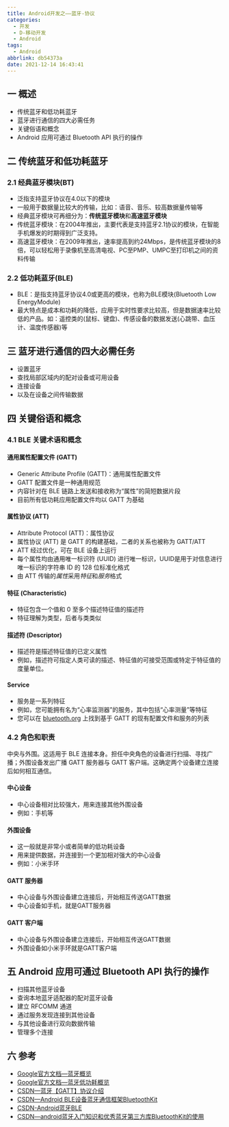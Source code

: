 ```yaml
---
title: Android开发之——蓝牙-协议
categories:
  - 开发
  - D-移动开发
  - Android
tags:
  - Android
abbrlink: db54373a
date: 2021-12-14 16:43:41
---
```

## 一 概述

* 传统蓝牙和低功耗蓝牙
* 蓝牙进行通信的四大必需任务
* 关键俗语和概念
* Android 应用可通过 Bluetooth API 执行的操作

<!--more-->

## 二 传统蓝牙和低功耗蓝牙

### 2.1 经典蓝牙模块(BT)

* 泛指支持蓝牙协议在4.0以下的模块
* 一般用于数据量比较大的传输，比如：语音、音乐、较高数据量传输等
* 经典蓝牙模块可再细分为：**传统蓝牙模块**和**高速蓝牙模块**
* 传统蓝牙模块：在2004年推出，主要代表是支持蓝牙2.1协议的模块，在智能手机爆发的时期得到广泛支持。
* 高速蓝牙模块：在2009年推出，速率提高到约24Mbps，是传统蓝牙模块的8倍，可以轻松用于录像机至高清电视、PC至PMP、UMPC至打印机之间的资料传输

### 2.2 低功耗蓝牙(BLE)

* BLE：是指支持蓝牙协议4.0或更高的模块，也称为BLE模块(Bluetooth Low EnergyModule)
* 最大特点是成本和功耗的降低，应用于实时性要求比较高，但是数据速率比较低的产品。如：遥控类的(鼠标、键盘)、传感设备的数据发送(心跳带、血压计、温度传感器)等

## 三 蓝牙进行通信的四大必需任务

* 设置蓝牙
* 查找局部区域内的配对设备或可用设备
* 连接设备
* 以及在设备之间传输数据

## 四 关键俗语和概念

### 4.1  BLE 关键术语和概念

#### 通用属性配置文件 (GATT)

* Generic Attribute Profile (GATT)：通用属性配置文件
* GATT 配置文件是一种通用规范
* 内容针对在 BLE 链路上发送和接收称为“属性”的简短数据片段
* 目前所有低功耗应用配置文件均以 GATT 为基础

#### 属性协议 (ATT)

* Attribute Protocol (ATT)：属性协议
* 属性协议 (ATT) 是 GATT 的构建基础，二者的关系也被称为 GATT/ATT
* ATT 经过优化，可在 BLE 设备上运行
* 每个属性均由通用唯一标识符 (UUID) 进行唯一标识，UUID是用于对信息进行唯一标识的字符串 ID 的 128 位标准化格式
* 由 ATT 传输的*属性*采用*特征*和*服务*格式

#### **特征** (Characteristic)

* 特征包含一个值和 0 至多个描述特征值的描述符
* 特征理解为类型，后者与类类似

#### **描述符** (Descriptor)

* 描述符是描述特征值的已定义属性
* 例如，描述符可指定人类可读的描述、特征值的可接受范围或特定于特征值的度量单位。

#### **Service** 

* 服务是一系列特征
* 例如，您可能拥有名为“心率监测器”的服务，其中包括“心率测量”等特征
* 您可以在 [bluetooth.org](https://www.bluetooth.org/en-us/specification/adopted-specifications) 上找到基于 GATT 的现有配置文件和服务的列表

### 4.2 角色和职责

中央与外围。这适用于 BLE 连接本身。担任中央角色的设备进行扫描、寻找广播；外围设备发出广播
GATT 服务器与 GATT 客户端。这确定两个设备建立连接后如何相互通信。

#### 中心设备

* 中心设备相对比较强大，用来连接其他外围设备
* 例如：手机等

#### 外围设备

* 这一般就是非常小或者简单的低功耗设备
* 用来提供数据，并连接到一个更加相对强大的中心设备
* 例如：小米手环

#### GATT 服务器

* 中心设备与外围设备建立连接后，开始相互传送GATT数据
* 中心设备如手机，就是GATT服务器

#### GATT 客户端

* 中心设备与外围设备建立连接后，开始相互传送GATT数据
* 外围设备如小米手环就是GATT客户端

## 五 Android 应用可通过 Bluetooth API 执行的操作

* 扫描其他蓝牙设备
* 查询本地蓝牙适配器的配对蓝牙设备
* 建立 RFCOMM 通道
* 通过服务发现连接到其他设备
* 与其他设备进行双向数据传输
* 管理多个连接

## 六 参考

* [Google官方文档—蓝牙概览](https://developer.android.google.cn/guide/topics/connectivity/bluetooth)
* [Google官方文档—蓝牙低功耗概览](https://developer.android.google.cn/guide/topics/connectivity/bluetooth-le#kotlin)
* [CSDN—蓝牙【GATT】协议介绍](https://blog.csdn.net/u013378580/article/details/52891462)
* [CSDN—Android BLE设备蓝牙通信框架BluetoothKit](https://blog.csdn.net/dingjikerbo/article/details/52351723)
* [CSDN-Android蓝牙BLE](https://blog.csdn.net/liu_chujie/article/details/81004887)
* [CSDN—android蓝牙入门知识和优秀蓝牙第三方库BluetoothKit的使用](https://blog.csdn.net/liu_chujie/article/details/81003506)